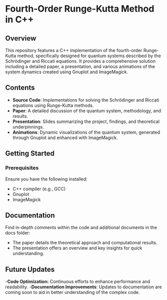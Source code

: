 # Fourth-Order Runge-Kutta Method in C++

## Overview
This repository features a C++ implementation of the fourth-order Runge-Kutta method, specifically designed for quantum systems described by the Schrödinger and Riccati equations. It provides a comprehensive solution including a detailed paper, a presentation, and various animations of the system dynamics created using Gnuplot and ImageMagick.

## Contents
- **Source Code**: Implementations for solving the Schrödinger and Riccati equations using Runge-Kutta methods.
- **Paper**: A detailed discussion of the quantum system, methodology, and results.
- **Presentation**: Slides summarizing the project, findings, and theoretical underpinnings.
- **Animations**: Dynamic visualizations of the quantum system, generated through Gnuplot and enhanced with ImageMagick.

## Getting Started

### Prerequisites
Ensure you have the following installed:
- C++ compiler (e.g., GCC)
- Gnuplot
- ImageMagick

## Documentation
Find in-depth comments within the code and additional documents in the docs folder:
- The paper details the theoretical approach and computational results.
- The presentation offers an overview and key insights for quick understanding.
## Future Updates
-**Code Optimization:** Continuous efforts to enhance performance and readability.
-**Documentation Improvements**: Updates to documentation are coming soon to aid in better understanding of the complex code.
